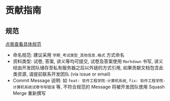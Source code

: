 # 贡献指南

## 规范

[点我查看具体规范](https://github.com/BetterECNU/SharedCourses?tab=coc-ov-file)

- 命名规范: 建议采用 `学期_考试类型_其他信息.格式` 方式命名
- 资料类型: 试卷, 答案, 讲义等均可提交, 试卷及答案使用 `Markdown` 书写, 讲义经由开发团队储存至私有服务器之后以外链的方式引用, 如果贡献文档包含此类资源, 请提前联系开发团队 (via issue or email)
- Commit Message 说明: 如 `feat: 软件工程学院-计算机系统`, `fix: 软件工程学院-计算机系统试卷书写错误` 等, 不符合规范的 Message 将被开发团队使用 Squash Merge 重新撰写
